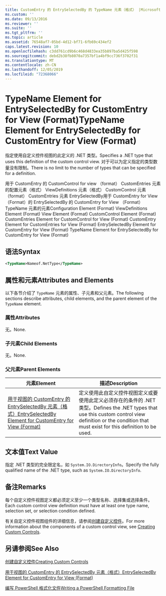 ```yaml
---
title: CustomEntry 的 EntrySelectedBy 的 TypeName 元素（格式） |Microsoft Docs
ms.custom: ''
ms.date: 09/13/2016
ms.reviewer: ''
ms.suite: ''
ms.tgt_pltfrm: ''
ms.topic: article
ms.assetid: 76548af7-05bd-4d12-bf71-6fb69c434ef2
caps.latest.revision: 10
ms.openlocfilehash: c3dd761cd9b6c468d4833ea35b897ba5d425f598
ms.sourcegitcommit: debd2b38fb8070a7357bf1a4bf9cc736f3702f31
ms.translationtype: MT
ms.contentlocale: zh-CN
ms.lasthandoff: 12/05/2019
ms.locfileid: "72368066"
---
```

# <a name="typename-element-for-entryselectedby-for-customentry-for-view-format"></a><span data-ttu-id="55521-102">TypeName Element for EntrySelectedBy for CustomEntry for View (Format)</span><span class="sxs-lookup"><span data-stu-id="55521-102">TypeName Element for EntrySelectedBy for CustomEntry for View (Format)</span></span>

<span data-ttu-id="55521-103">指定使用自定义控件视图的此定义的 .NET 类型。</span><span class="sxs-lookup"><span data-stu-id="55521-103">Specifies a .NET type that uses this definition of the custom control view.</span></span> <span data-ttu-id="55521-104">对于可以为定义指定的类型数量没有限制。</span><span class="sxs-lookup"><span data-stu-id="55521-104">There is no limit to the number of types that can be specified for a definition.</span></span>

<span data-ttu-id="55521-105">用于 CustomEntry 的 CustomControl for view （format） CustomEntries 元素的配置元素（格式） ViewDefinitions 元素（格式） CustomControl 元素（format） CustomEntries 元素 EntrySelectedBy用于 CustomEntry for View （Format）的 EntrySelectedBy 的 CustomEntry for View （Format） TypeName 元素的元素</span><span class="sxs-lookup"><span data-stu-id="55521-105">Configuration Element (Format) ViewDefinitions Element (Format) View Element (Format) CustomControl Element (Format) CustomEntries Element for CustomControl for View (Format) CustomEntry Element for CustomEntries for View (Format) EntrySelectedBy Element for CustomEntry for View (Format) TypeName Element for EntrySelectedBy for CustomEntry for View (Format)</span></span>

## <a name="syntax"></a><span data-ttu-id="55521-106">语法</span><span class="sxs-lookup"><span data-stu-id="55521-106">Syntax</span></span>

```xml
<TypeName>Nameof.NetType</TypeName>
```

## <a name="attributes-and-elements"></a><span data-ttu-id="55521-107">属性和元素</span><span class="sxs-lookup"><span data-stu-id="55521-107">Attributes and Elements</span></span>

<span data-ttu-id="55521-108">以下各节介绍了 `TypeName` 元素的属性、子元素和父元素。</span><span class="sxs-lookup"><span data-stu-id="55521-108">The following sections describe attributes, child elements, and the parent element of the `TypeName` element.</span></span>

### <a name="attributes"></a><span data-ttu-id="55521-109">属性</span><span class="sxs-lookup"><span data-stu-id="55521-109">Attributes</span></span>

<span data-ttu-id="55521-110">无。</span><span class="sxs-lookup"><span data-stu-id="55521-110">None.</span></span>

### <a name="child-elements"></a><span data-ttu-id="55521-111">子元素</span><span class="sxs-lookup"><span data-stu-id="55521-111">Child Elements</span></span>

<span data-ttu-id="55521-112">无。</span><span class="sxs-lookup"><span data-stu-id="55521-112">None.</span></span>

### <a name="parent-elements"></a><span data-ttu-id="55521-113">父元素</span><span class="sxs-lookup"><span data-stu-id="55521-113">Parent Elements</span></span>

|<span data-ttu-id="55521-114">元素</span><span class="sxs-lookup"><span data-stu-id="55521-114">Element</span></span>|<span data-ttu-id="55521-115">描述</span><span class="sxs-lookup"><span data-stu-id="55521-115">Description</span></span>|
|-------------|-----------------|
|[<span data-ttu-id="55521-116">用于视图的 CustomEntry 的 EntrySelectedBy 元素（格式）</span><span class="sxs-lookup"><span data-stu-id="55521-116">EntrySelectedBy Element for CustomEntry for View (Format)</span></span>](./entryselectedby-element-for-customentry-for-customcontrol-for-view-format.md)|<span data-ttu-id="55521-117">定义使用此自定义控件视图定义或要使用此定义必须存在的条件的 .NET 类型。</span><span class="sxs-lookup"><span data-stu-id="55521-117">Defines the .NET types that use this custom control view definition or the condition that must exist for this definition to be used.</span></span>|

## <a name="text-value"></a><span data-ttu-id="55521-118">文本值</span><span class="sxs-lookup"><span data-stu-id="55521-118">Text Value</span></span>

<span data-ttu-id="55521-119">指定 .NET 类型的完全限定名，如 `System.IO.DirectoryInfo`。</span><span class="sxs-lookup"><span data-stu-id="55521-119">Specify the fully qualified name of the .NET type, such as `System.IO.DirectoryInfo`.</span></span>

## <a name="remarks"></a><span data-ttu-id="55521-120">备注</span><span class="sxs-lookup"><span data-stu-id="55521-120">Remarks</span></span>

<span data-ttu-id="55521-121">每个自定义控件视图定义都必须定义至少一个类型名称、选择集或选择条件。</span><span class="sxs-lookup"><span data-stu-id="55521-121">Each custom control view definition must have at least one type name, selection set, or selection condition defined.</span></span>

<span data-ttu-id="55521-122">有关自定义控件视图组件的详细信息，请参阅[创建自定义控件](./creating-custom-controls.md)。</span><span class="sxs-lookup"><span data-stu-id="55521-122">For more information about the components of a custom control view, see [Creating Custom Controls](./creating-custom-controls.md).</span></span>

## <a name="see-also"></a><span data-ttu-id="55521-123">另请参阅</span><span class="sxs-lookup"><span data-stu-id="55521-123">See Also</span></span>

[<span data-ttu-id="55521-124">创建自定义控件</span><span class="sxs-lookup"><span data-stu-id="55521-124">Creating Custom Controls</span></span>](./creating-custom-controls.md)

[<span data-ttu-id="55521-125">用于视图的 CustomEntry 的 EntrySelectedBy 元素（格式）</span><span class="sxs-lookup"><span data-stu-id="55521-125">EntrySelectedBy Element for CustomEntry for View (Format)</span></span>](./entryselectedby-element-for-customentry-for-customcontrol-for-view-format.md)

[<span data-ttu-id="55521-126">编写 PowerShell 格式化文件</span><span class="sxs-lookup"><span data-stu-id="55521-126">Writing a PowerShell Formatting File</span></span>](./writing-a-powershell-formatting-file.md)
